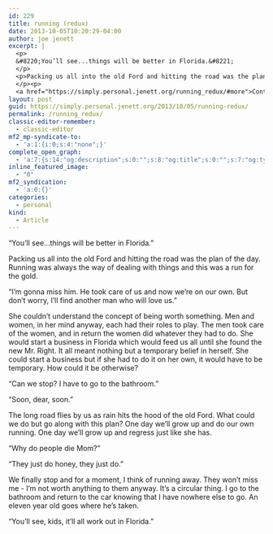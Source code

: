 ```yaml
---
id: 229
title: running (redux)
date: 2013-10-05T10:20:29-04:00
author: joe jenett
excerpt: |
  <p>
  &#8220;You’ll see...things will be better in Florida.&#8221;
  </p>
  <p>Packing us all into the old Ford and hitting the road was the plan of the day. Running was always the way of dealing with things and this was a run for the gold.
  </p><p>
  <a href="https://simply.personal.jenett.org/running_redux/#more">Continue reading “running (redux)” &raquo;</a></p>
layout: post
guid: https://simply.personal.jenett.org/2013/10/05/running-redux/
permalink: /running_redux/
classic-editor-remember:
  - classic-editor
mf2_mp-syndicate-to:
  - 'a:1:{i:0;s:4:"none";}'
complete_open_graph:
  - 'a:7:{s:14:"og:description";s:0:"";s:8:"og:title";s:0:"";s:7:"og:type";s:0:"";s:12:"twitter:card";s:7:"summary";s:15:"twitter:creator";s:0:"";s:19:"twitter:description";s:0:"";s:8:"og:image";s:0:"";}'
inline_featured_image:
  - "0"
mf2_syndication:
  - 'a:0:{}'
categories:
  - personal
kind:
  - Article
---
```

&#8220;You’ll see...things will be better in Florida.&#8221; 

Packing us all into the old Ford and hitting the road was the plan of the day. Running was always the way of dealing with things and this was a run for the gold. 

<!--more-->

&#8220;I’m gonna miss him. He took care of us and now we’re on our own. But don’t worry, I’ll find another man who will love us.&#8221; 

She couldn’t understand the concept of being worth something. Men and women, in her mind anyway, each had their roles to play. The men took care of the women, and in return the women did whatever they had to do. She would start a business in Florida which would feed us all until she found the new Mr. Right. It all meant nothing but a temporary belief in herself. She could start a business but if she had to do it on her own, it would have to be temporary. How could it be otherwise? 

&#8220;Can we stop? I have to go to the bathroom.&#8221; 

&#8220;Soon, dear, soon.&#8221; 

The long road flies by us as rain hits the hood of the old Ford. What could we do but go along with this plan? One day we’ll grow up and do our own running. One day we’ll grow up and regress just like she has. 

&#8220;Why do people die Mom?&#8221; 

&#8220;They just do honey, they just do.&#8221; 

We finally stop and for a moment, I think of running away. They won’t miss me - I’m not worth anything to them anyway. It’s a circular thing. I go to the bathroom and return to the car knowing that I have nowhere else to go. An eleven year old goes where he’s taken. 

&#8220;You’ll see, kids, it’ll all work out in Florida.&#8221;